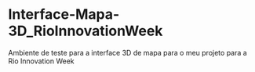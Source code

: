 # Interface-Mapa-3D_RioInnovationWeek
Ambiente de teste para a interface 3D de mapa para o meu projeto para a Rio Innovation Week
